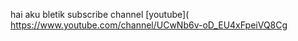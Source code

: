 hai aku bletik 
subscribe channel
[youtube]( https://www.youtube.com/channel/UCwNb6v-oD_EU4xFpeiVQ8Cg